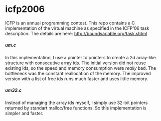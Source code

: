 # icfp2006
ICFP is an annual programming contest. This repo contains a C implementation of the virtual machine as specified in the ICFP'06 task description.
The details are here: http://boundvariable.org/task.shtml

##### um.c
In this implementation, I use a pointer to pointers to create a 2d array-like structure with consecutive array ids.
The initial version did not reuse existing ids, so the speed and memory consumption were _really_ bad. The bottleneck was the constant reallocation of the memory.
The improved version with a list of free ids runs much faster and uses little memory.

##### um32.c
Instead of managing the array ids myself, I simply use 32-bit pointers returned by standart malloc/free functions. So this implementation is simpler and faster.
